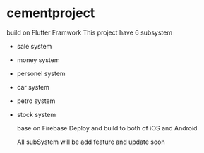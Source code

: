 # cementproject
 build on Flutter Framwork
 This project have 6 subsystem
-  sale system
-   money system
-   personel system
-   car system
-   petro system
-   stock system
    
    base on Firebase 
    Deploy and build to both of iOS and Android
    
    All subSystem will be add feature and update soon
